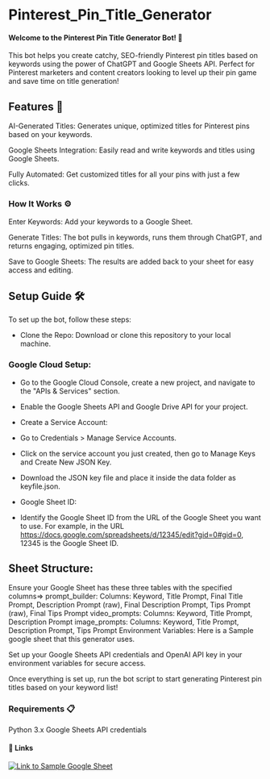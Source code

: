 
# Pinterest_Pin_Title_Generator

#### Welcome to the Pinterest Pin Title Generator Bot! 🎉

This bot helps you create catchy, SEO-friendly Pinterest pin titles based on keywords using the power of ChatGPT and Google Sheets API. Perfect for Pinterest marketers and content creators looking to level up their pin game and save time on title generation!

## Features 🌟

AI-Generated Titles: Generates unique, optimized titles for Pinterest pins based on your keywords.

Google Sheets Integration: Easily read and write keywords and titles using Google Sheets.

Fully Automated: Get customized titles for all your pins with just a few clicks.

### How It Works ⚙️

Enter Keywords: Add your keywords to a Google Sheet.

Generate Titles: The bot pulls in keywords, runs them through ChatGPT, and returns engaging, optimized pin titles.

Save to Google Sheets: The results are added back to your sheet for easy access and editing.

## Setup Guide 🛠️

To set up the bot, follow these steps:

* Clone the Repo: Download or clone this repository to your local machine.

### Google Cloud Setup:

* Go to the Google Cloud Console, create a new project, and navigate to the "APIs & Services" section.

* Enable the Google Sheets API and Google Drive API for your project.

* Create a Service Account:

* Go to Credentials > Manage Service Accounts.

* Click on the service account you just created, then go to Manage Keys and Create New JSON Key.

* Download the JSON key file and place it inside the data folder as keyfile.json.

* Google Sheet ID:

* Identify the Google Sheet ID from the URL of the Google Sheet you want to use. For example, in the URL https://docs.google.com/spreadsheets/d/12345/edit?gid=0#gid=0, 12345 is the Google Sheet ID.

## Sheet Structure:

Ensure your Google Sheet has these three tables with the specified columns=> prompt_builder: Columns: Keyword, Title Prompt, Final Title Prompt, Description Prompt (raw), Final Description Prompt, Tips Prompt (raw), Final Tips Prompt video_prompts: Columns: Keyword, Title Prompt, Description Prompt image_prompts: Columns: Keyword, Title Prompt, Description Prompt, Tips Prompt Environment Variables:
Here is a Sample google sheet that this generator uses.

Set up your Google Sheets API credentials and OpenAI API key in your environment variables for secure access.

Once everything is set up, run the bot script to start generating Pinterest pin titles based on your keyword list!

### Requirements 📋

Python 3.x Google Sheets API credentials


#### 🔗 Links

[![Link to Sample Google Sheet](https://img.shields.io/badge/Link%20to%20Sample%20Google%20Sheet-34A853?style=for-the-badge&logo=google-sheets&logoColor=white)](https://docs.google.com/spreadsheets/d/1tDcDFL8HpBuVMvoDKpG-_YGx--WLhoukacQ8Cdtur5I/edit?usp=sharing)
